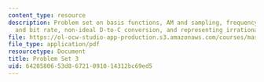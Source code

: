 ```yaml
---
content_type: resource
description: Problem set on basis functions, AM and sampling, frequency, sampling
  and bit rate, non-ideal D-to-C conversion, and representing irrational frequencies.
file: https://ol-ocw-studio-app-production.s3.amazonaws.com/courses/mas-160-signals-systems-and-information-for-media-technology-fall-2007/6420580653d86721091014312bc69ed5_ps3.pdf
file_type: application/pdf
resourcetype: Document
title: Problem Set 3
uid: 64205806-53d8-6721-0910-14312bc69ed5
---
```

